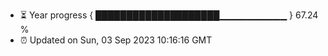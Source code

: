 - ⏳ Year progress { ████████████████████▁▁▁▁▁▁▁▁▁▁ } 67.24 %
- ⏰ Updated on Sun, 03 Sep 2023 10:16:16 GMT

